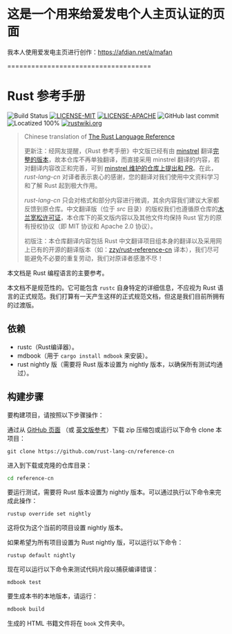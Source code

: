 # 这是一个用来给爱发电个人主页认证的页面

我本人使用爱发电主页进行创作：https://afdian.net/a/mafan

====================================
# Rust 参考手册

![Build Status](https://github.com/rust-lang-cn/reference-cn/workflows/CI/badge.svg)
[![LICENSE-MIT](https://img.shields.io/badge/license-MIT-green)](https://raw.githubusercontent.com/rust-lang-cn/reference-cn/master/LICENSE-MIT)
[![LICENSE-APACHE](https://img.shields.io/badge/license-Apache%202-blue)](https://raw.githubusercontent.com/rust-lang-cn/reference-cn/master/LICENSE-APACHE)
![GitHub last commit](https://img.shields.io/github/last-commit/rust-lang-cn/reference-cn?color=gold)
![Locatized 100%](https://img.shields.io/badge/localized-100%25-purple)
[![rustwiki.org](https://img.shields.io/website?up_message=rustwiki.org&url=https%3A%2F%2Frustwiki.org)](https://rustwiki.org)

> Chinese translation of [The Rust Language Reference][github-en]
> 
> 更新注：经网友提醒，《Rust 参考手册》中文版已经有由 [minstrel] 翻译[完整的版本][full-version]，故本仓库不再单独翻译，而直接采用 minstrel 翻译的内容，若对翻译内容改正和完善，可到 [minstrel 维护的仓库上提出和 PR][full-version]。在此，*rust-lang-cn* 对译者表示衷心的感谢，您的翻译对我们使用中文资料学习和了解 Rust 起到极大作用。
>
> *rust-lang-cn* 只会对格式和部分内容进行微调，其余内容我们建议大家都反馈到原仓库。中文翻译版（位于 *src* 目录）的版权我们也遵循原仓库的[木兰宽松许可证][mulan]，本仓库下的英文版内容以及其他文件均保持 Rust 官方的原有授权协议（即 MIT 协议和 Apache 2.0 协议）。
>
> 初版注：本仓库翻译内容包括 Rust 中文翻译项目组本身的翻译以及采用网上已有的开源的翻译版本（如：[zzy/rust-reference-cn][zzy] 译本），我们尽可能避免不必要的重复劳动，我们对原译者感激不尽！

[github-en]: https://github.com/rust-lang/reference
[zzy]: https://github.com/zzy/rust-reference-zh-cn
[minstrel]: https://gitee.com/minstrel1977
[full-version]: https://gitee.com/minstrel1977/rust-reference
[mulan]: https://license.coscl.org.cn/MulanPSL2/

本文档是 Rust 编程语言的主要参考。

本文档不是规范性的。它可能包含 `rustc` 自身特定的详细信息，不应视为 Rust 语言的正式规范。我们打算有一天产生这样的正式规范文档，但这是我们目前所拥有的过渡版。

## 依赖

- rustc（Rust编译器）。
- mdbook（用于 `cargo install mdbook` 来安装）。
- rust nightly 版（需要将 Rust 版本设置为 nightly 版本，以确保所有测试均通过）。

## 构建步骤

要构建项目，请按照以下步骤操作：

通过从 [GitHub 页面](https://github.com/rust-lang-cn/reference-cn) （或 [英文版参考](https://github.com/rust-lang/reference)）下载 zip 压缩包或运行以下命令 clone 本项目：

```
git clone https://github.com/rust-lang-cn/reference-cn
```

进入到下载或克隆的仓库目录：

```sh
cd reference-cn
```

要运行测试，需要将 Rust 版本设置为 nightly 版本。可以通过执行以下命令来完成此操作：

```shell
rustup override set nightly
```

这将仅为这个当前的项目设置 nightly 版本。

如果希望为所有项目设置为 Rust nightly 版，可以运行以下命令：

```shell
rustup default nightly
```

现在可以运行以下命令来测试代码片段以捕获编译错误：

```shell
mdbook test
```

要生成本书的本地版本，请运行：

```sh
mdbook build
```

生成的 HTML 书籍文件将在 `book` 文件夹中。
